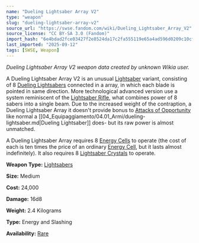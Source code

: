 ```yaml
---
name: "Dueling Lightsaber Array V2"
type: "weapon"
slug: "dueling-lightsaber-array-v2"
source_url: "https://swse.fandom.com/wiki/Dueling_Lightsaber_Array_V2"
source_license: "CC BY-SA 3.0 (Fandom)"
import_hash: "6e4bdad2fce03427f2e8524da17c2fa555119e65a4ad596d0209c10cf5ac62ad"
last_imported: "2025-09-12"
tags: [SWSE, Weapon]
---
```

*Dueling Lightsaber Array V2 weapon data created by unknown Wikia user.*

A Dueling Lightsaber Array V2 is an unusual [Lightsaber](https://swse.fandom.com/wiki/Lightsaber) variant, consisting of 8 [Dueling Lightsabers](https://swse.fandom.com/wiki/Dueling_Lightsabers) connected in a array, in which each blade is pointed in same direction. More technological advanced version use a system reminiscent of the [Lightsaber Rifle](https://swse.fandom.com/wiki/Lightsaber_Rifle), what combines power of 8 sabers into a single beam. Due to the increased weight of the contraption, a Dueling Lightsaber Array it doesn't provide bonus to [Attacks of Opportunity](https://swse.fandom.com/wiki/Attacks_of_Opportunity) like normal a [[04_Equipaggiamento/04.01_Armi/dueling-lightsaber.md|Dueling Lightsaber]] does- but its raw power is almost unmatched.

A Dueling Lightsaber Array requires 8 [Energy Cells](https://swse.fandom.com/wiki/Energy_Cells) to operate (the cost of each is ten times the price of an ordinary [Energy Cell](https://swse.fandom.com/wiki/Energy_Cell), but it lasts almost indefinitely). It also requires 8 [Lightsaber Crystals](https://swse.fandom.com/wiki/Lightsaber_Crystals) to operate.

**Weapon Type:** [Lightsabers](https://swse.fandom.com/wiki/Lightsabers)

**Size:** Medium

**Cost:** 24,000

**Damage:** 16d8

**Weight:** 2.4 Kilograms

**Type:** Energy and Slashing

**Availability:** [Rare](https://swse.fandom.com/wiki/Rare)